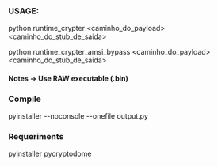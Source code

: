 
### USAGE:
python runtime_crypter <caminho_do_payload> <caminho_do_stub_de_saida>

python runtime_crypter_amsi_bypass <caminho_do_payload> <caminho_do_stub_de_saida>

#### Notes -> Use RAW executable (.bin)
### Compile
pyinstaller --noconsole --onefile output.py
### Requeriments
pyinstaller
pycryptodome
